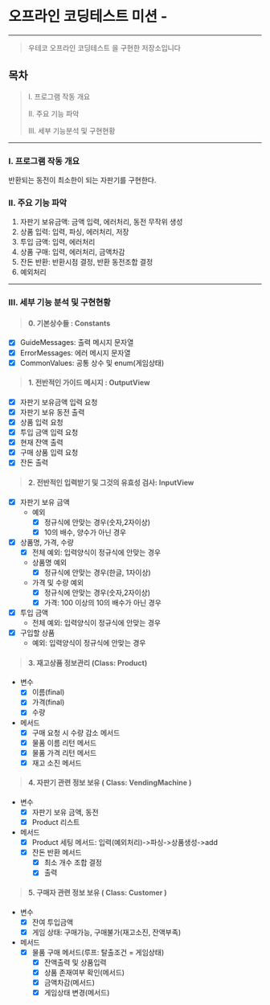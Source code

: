 # 오프라인 코딩테스트 미션 -

---

> 우테코 오프라인 코딩테스트 을 구현한 저장소입니다

## 목차

> I. 프로그램 작동 개요
>
> II. 주요 기능 파악
>
> III. 세부 기능분석 및 구현현황

___

### I. 프로그램 작동 개요
반환되는 동전이 최소한이 되는 자판기를 구현한다.
### II. 주요 기능 파악

1. 자판기 보유금액: 금액 입력, 에러처리, 동전 무작위 생성
2. 상품 입력: 입력, 파싱, 에러처리, 저장
3. 투입 금액: 입력, 에러처리
4. 상품 구매: 입력, 에러처리, 금액차감
5. 잔돈 반환: 반환시점 결정, 반환 동전조합 결정
6. 예외처리

---

### III. 세부 기능 분석 및 구현현황
>#### 0. 기본상수들 : Constants

- [X] GuideMessages: 출력 메시지 문자열
- [X] ErrorMessages: 에러 메시지 문자열
- [X] CommonValues: 공통 상수 및 enum(게임상태)

>#### 1. 전반적인 가이드 메시지 : OutputView

- [x] 자판기 보유금액 입력 요청
- [x] 자판기 보유 동전 출력
- [x] 상품 입력 요청
- [x] 투입 금액 입력 요청
- [x] 현재 잔액 출력
- [x] 구매 상품 입력 요청
- [x] 잔돈 출력

>#### 2. 전반적인 입력받기 및 그것의 유효성 검사: InputView
- [x] 자판기 보유 금액
    - 예외
        - [x] 정규식에 안맞는 경우(숫자,2자이상)
        - [x] 10의 배수, 양수가 아닌 경우
- [x] 상품명, 가격, 수량
    - [X] 전체 예외: 입력양식이 정규식에 안맞는 경우
    - 상품명 예외
      - [x] 정규식에 안맞는 경우(한글, 1자이상)
    - 가격 및 수량 예외
        - [x] 정규식에 안맞는 경우(숫자,2자이상)
        - [x] 가격: 100 이상의 10의 배수가 아닌 경우
- [x] 투입 금액
  - 전체 예외: 입력양식이 정규식에 안맞는 경우
- [x] 구입할 상품
   - 예외: 입력양식이 정규식에 안맞는 경우

>#### 3. 재고상품 정보관리 (Class: Product)

- 변수
    - [x] 이름(final)
    - [x] 가격(final)
    - [x] 수량
- 메서드
    - [x] 구매 요청 시 수량 감소 메서드
    - [x] 물품 이름 리턴 메서드
    - [x] 물품 가격 리턴 메서드
    - [X] 재고 소진 메서드

>#### 4. 자판기 관련 정보 보유 ( Class: VendingMachine )
- 변수
    - [x] 자판기 보유 금액, 동전
    - [x] Product 리스트

- 메서드
    - [x] Product 세팅 메서드: 입력(예외처리)->파싱->상품생성->add
    - [x] 잔돈 반환 메서드
      - [x] 최소 개수 조합 결정
      - [x] 출력

>#### 5. 구매자 관련 정보 보유 ( Class: Customer )
- 변수
    - [x] 잔여 투입금액
    - [x] 게임 상태: 구매가능, 구매불가(재고소진, 잔액부족)
- 메서드
  - [x] 물품 구매 메서드(루프: 탈출조건 = 게임상태)
    - [x] 잔액출력 및 상품입력
    - [x] 상품 존재여부 확인(메서드)
    - [x] 금액차감(메서드)
    - [x] 게임상태 변경(메서드)
